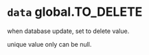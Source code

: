 # `data` global.TO_DELETE
when database update, set to delete value.

unique value only can be null.
